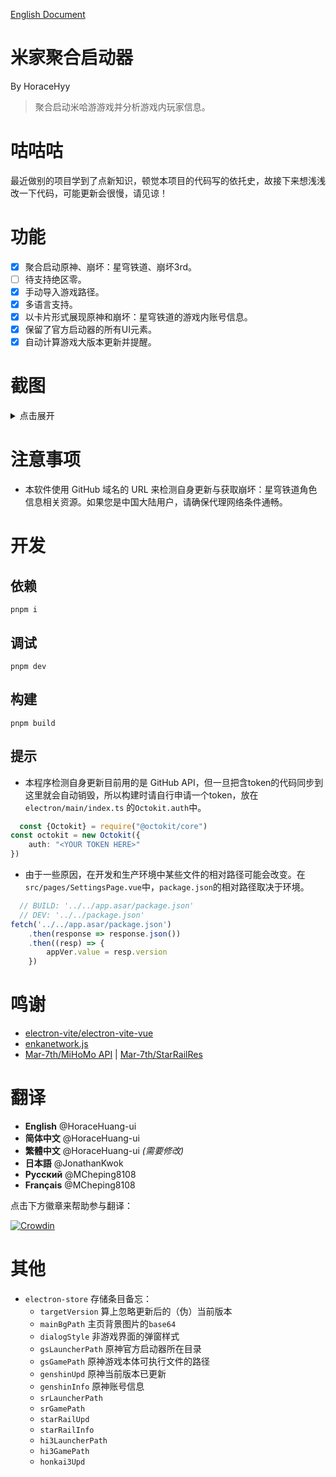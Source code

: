 [English Document](/README.md)

# 米家聚合启动器

By HoraceHyy
> 聚合启动米哈游游戏并分析游戏内玩家信息。

# 咕咕咕

最近做别的项目学到了点新知识，顿觉本项目的代码写的依托史，故接下来想浅浅改一下代码，可能更新会很慢，请见谅！

# 功能

- [x] 聚合启动原神、崩坏：星穹铁道、崩坏3rd。
- [ ] 待支持绝区零。
- [x] 手动导入游戏路径。
- [x] 多语言支持。
- [x] 以卡片形式展现原神和崩坏：星穹铁道的游戏内账号信息。
- [x] 保留了官方启动器的所有UI元素。
- [x] 自动计算游戏大版本更新并提醒。

# 截图

<details>
  <summary>点击展开</summary>

- 应用主页，背景图片可自定义 (Pixiv @anna_drw01)

  <img width="500" src="https://github.com/HoraceHuang-ui/MiHOYO-MiXED-Launcher/assets/67905897/93617970-7d3e-43ea-8004-d7fbcbc55452"/>

  <p></p>

- 原神启动页面

  <img width="500" src="https://github.com/HoraceHuang-ui/MiHOYO-MiXED-Launcher/assets/67905897/9434ed2a-fa32-49fa-9ce3-353060e80d81"/>

  <p></p>

- 原神账号数据

  <img width="500" src="https://github.com/HoraceHuang-ui/MiHOYO-MiXED-Launcher/assets/67905897/1a3d48f7-a636-40d4-8272-52d81b0f8069"/>

<p></p>

- 崩坏：星穹铁道启动页面

  <img width="500" src="https://github.com/HoraceHuang-ui/MiHOYO-MiXED-Launcher/assets/67905897/99800c57-707d-4753-bd6d-0783556cd427"/>

<p></p>

- 崩坏：星穹铁道账号数据

  <img width="500" src="https://github.com/HoraceHuang-ui/MiHOYO-MiXED-Launcher/assets/67905897/d366f516-3441-4cb8-8afa-64342982bcd8"/>

</details>

# 注意事项

- 本软件使用 GitHub 域名的 URL 来检测自身更新与获取崩坏：星穹铁道角色信息相关资源。如果您是中国大陆用户，请确保代理网络条件通畅。

# 开发

## 依赖

```
pnpm i
```

## 调试

```
pnpm dev
```

## 构建

```
pnpm build
```

## 提示

- 本程序检测自身更新目前用的是 GitHub
  API，但一旦把含token的代码同步到这里就会自动销毁，所以构建时请自行申请一个token，放在`electron/main/index.ts`
  的`Octokit.auth`中。

```ts
  const {Octokit} = require("@octokit/core")
const octokit = new Octokit({
    auth: "<YOUR TOKEN HERE>"
})
```

- 由于一些原因，在开发和生产环境中某些文件的相对路径可能会改变。在`src/pages/SettingsPage.vue`中，`package.json`的相对路径取决于环境。

```ts
  // BUILD: '../../app.asar/package.json'
  // DEV: '../../package.json'
fetch('../../app.asar/package.json')
    .then(response => response.json())
    .then((resp) => {
        appVer.value = resp.version
    })
```

# 鸣谢

- [electron-vite/electron-vite-vue](https://github.com/electron-vite/electron-vite-vue)
- [enkanetwork.js](https://github.com/Jelosus2/enkanetwork.js)
- [Mar-7th/MiHoMo API](https://march7th.xiaohei.moe/zh/resource/mihomo_api.html) | [Mar-7th/StarRailRes](https://github.com/Mar-7th/StarRailRes)

# 翻译

- **English** @HoraceHuang-ui
- **简体中文** @HoraceHuang-ui
- **繁體中文** @HoraceHuang-ui *(需要修改)*
- **日本語** @JonathanKwok
- **Русский** @MCheping8108
- **Français** @MCheping8108

点击下方徽章来帮助参与翻译：

[![Crowdin](https://badges.crowdin.net/mihoyo-mixed-launcher/localized.svg)](https://crowdin.com/project/mihoyo-mixed-launcher)

# 其他

- `electron-store` 存储条目备忘：
    - `targetVersion` 算上忽略更新后的（伪）当前版本
    - `mainBgPath` 主页背景图片的`base64`
    - `dialogStyle` 非游戏界面的弹窗样式
    - `gsLauncherPath` 原神官方启动器所在目录
    - `gsGamePath` 原神游戏本体可执行文件的路径
    - `genshinUpd` 原神当前版本已更新
    - `genshinInfo` 原神账号信息
    - `srLauncherPath`
    - `srGamePath`
    - `starRailUpd`
    - `starRailInfo`
    - `hi3LauncherPath`
    - `hi3GamePath`
    - `honkai3Upd`

